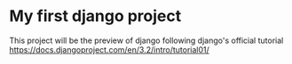 # My first django project

This project will be the preview of django following django's official tutorial
https://docs.djangoproject.com/en/3.2/intro/tutorial01/
